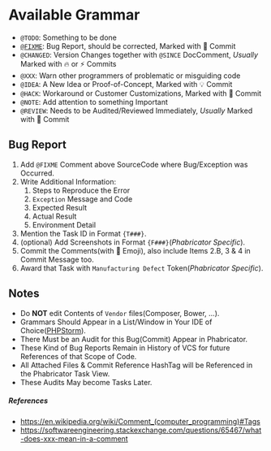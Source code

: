 Available Grammar
=================
  - `@TODO`: Something to be done
  - [`@FIXME`](#bug-report): Bug Report, should be corrected, Marked with :bug: Commit
  - `@CHANGED`: Version Changes together with `@SINCE` DocComment, _Usually_ Marked with :fire: or :zap: Commits
  - `@XXX`: Warn other programmers of problematic or misguiding code
  - `@IDEA`: A New Idea or Proof-of-Concept, Marked with :bulb: Commit
  - `@HACK`: Workaround or Customer Customizations, Marked with :ribbon: Commit
  - `@NOTE`: Add attention to something Important
  - `@REVIEW`: Needs to be Audited/Reviewed Immediately, _Usually_ Marked with :construction: Commit

Bug Report
----------
1. Add `@FIXME` Comment above SourceCode where Bug/Exception was Occurred.
2. Write Additional Information:
    1. Steps to Reproduce the Error
    2. `Exception` Message and Code
    3. Expected Result
    4. Actual Result
    5. Environment Detail
3. Mention the Task ID in Format `{T###}`.
4. (optional) Add Screenshots in Format `{F###}`(_Phabricator Specific_).
5. Commit the Comments(with :bug: Emoji), also include Items 2.B, 3 & 4 in Commit Message too.
6. Award that Task with `Manufacturing Defect` Token(_Phabricator Specific_).

Notes
-----
+ Do **NOT** edit Contents of `Vendor` files(Composer, Bower, ...).
+ Grammars Should Appear in a List/Window in Your IDE of Choice([PHPStorm](https://www.jetbrains.com/help/phpstorm/2016.2/defining-todo-patterns-and-filters.html)).
+ There Must be an Audit for this Bug(Commit) Appear in Phabricator.
+ These Kind of Bug Reports Remain in History of VCS for future References of that Scope of Code.
+ All Attached Files & Commit Reference HashTag will be Referenced in the Phabricator Task View.
+ These Audits May become Tasks Later.

##### References
  - https://en.wikipedia.org/wiki/Comment_(computer_programming)#Tags
  - https://softwareengineering.stackexchange.com/questions/65467/what-does-xxx-mean-in-a-comment
